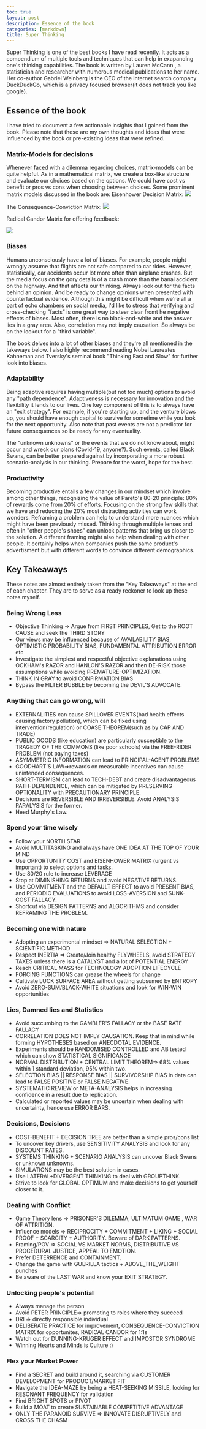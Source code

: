 ```yaml
---
toc: true
layout: post
description: Essence of the book
categories: [markdown]
title: Super Thinking
---
```


Super Thinking is one of the best books I have read recently. It acts as a compendium of multiple tools and techniques that can help in exapanding one's thinking capabilities.
The book is written by Lauren McCann , a statistician and researcher with numerous medical publications to her name. Her co-author Gabriel Weinberg is the CEO of the internet search company DuckDuckGo, which is a privacy focused browser(it does not track you like google).
## Essence of the book
I have tried to document a few actionable insights that I gained from the book. Please note that these are my own thoughts and ideas that were influenced by the book or pre-existing ideas that were refined.
### Matrix-Models for decisions
Whenever faced with a dilemma regarding choices, matrix-models can be quite helpful.  As in a mathematical matrix, we create a box-like structure and evaluate our choices based on the options. We could have cost vs benefit or pros vs cons when choosing between choices. Some prominent matrix models discussed in the book are:
Eisenhower Decision Matrix:
![](https://github.com/thepurplingpoet/blog/blob/master/images/Eisenhower-Decision.png)

The Consequence-Conviction Matrix:
![](/images/Consequence-Conviction.png)

Radical Candor Matrix for offering feedback:

![](/images/Radical-Candor.png)

### Biases
Humans unconsciously have a lot of biases. For example, people might wrongly assume that flights are not safe compared to car rides. However, statistically, car accidents occur lot more often than airplane crashes. But the media focus on the gory details of a crash more than the banal accident on the highway. And that affects our thinking. Always look out for the facts behind an opinion. And be ready to change opinions when presented with counterfactual evidence. Although this might be difficult when we're all a part of echo chambers on social media, I'd like to stress that verifying and cross-checking "facts" is one great way to steer clear fromt he negative effects of biases. Most often, there is no black-and-white and the answer lies in a gray area. Also, correlation may not imply causation. So always be on the lookout for a "third variable".


The book delves into a lot of other biases and they're all mentioned in the takeways below. I also highly recommend reading Nobel Laureates Kahneman and Tversky's seminal book "Thinking Fast and Slow" for further look into biases. 

### Adaptability
Being adaptive requires having multiple(but not too much) options to avoid any "path dependence". Adaptiveness is necessary for innovation and the flexibility it lends to our lives. One key component of this is to always have an "exit strategy". For example, if you're starting up, and the venture blows up, you should have enough capital to survive for sometime while you look for the next opportunity. Also note that past events are not a predictor for future consequences so be ready for any eventuality. 

The "unknown unknowns" or the events that we do not know about, might occur and wreck our plans (Covid-19, anyone?). Such events, called Black Swans, can be better prepared against by incorporating a more robust scenario-analysis in our thinking. Prepare for the worst, hope for the best.
### Productivity
Becoming productive entails a few changes in our mindset which involve among other things, recognizing the value of Pareto's 80-20 principle: 80% of rewards come from 20% of efforts. Focusing on the strong few skills that we have and reducing the 20% most distracting activities can work wonders.
Reframing a problem can help to understand more nuances which might have been previously missed. Thinking through multiple lenses and often in "other people's shoes" can unlock patterns that bring us closer to the solution. A different framing might also help when dealing with other people. It certainly helps when companies push the same product's advertisment but with different words to convince different demographics.


## Key Takeaways
These notes are almost entirely taken from the "Key Takeaways" at the end of each chapter. They are to serve as a ready reckoner to look up these notes myself.
### Being Wrong Less
- Objective Thinking => Argue from FIRST PRINCIPLES, Get to the ROOT CAUSE and seek the THIRD STORY
- Our views may be influenced because of AVAILABILITY BIAS, OPTIMISTIC PROBABILITY BIAS, FUNDAMENTAL ATTRIBUTION ERROR etc
- Investigate the simplest and respectful objective explanations using OCKHAM's RAZOR and HANLON'S RAZOR and then DE-RISK those assumptions while avoiding PREMATURE-OPTIMIZATION.
- THINK IN GRAY to avoid CONFIRMATION BIAS
- Bypass the FILTER BUBBLE by becoming the DEVIL'S ADVOCATE.

### Anything that can go wrong, will
- EXTERNALITIES can cause SPILLOVER EVENTS(bad health effects causing factory pollution), which can be fixed using intervention(regulation) or COASE THEOREM(such as by CAP AND TRADE)
- PUBLIC GOODS (like education) are particularly susceptible to the TRAGEDY OF THE COMMONS (like poor schools) via the FREE-RIDER PROBLEM (not paying taxes)
- ASYMMETRIC INFORMATION can lead to PRINCIPAL-AGENT PROBLEMS
- GOODHART'S LAW=>rewards on measurable incentives can cause unintended consequences.
- SHORT-TERMISM can lead to TECH-DEBT and create disadvantageous PATH-DEPENDENCE, which can be mitigated by PRESERVING OPTIONALITY with PRECAUTIONARY PRINCIPLE.
- Decisions are REVERSIBLE AND IRREVERSIBLE. Avoid ANALYSIS PARALYSIS for the former.
- Heed Murphy's Law.

### Spend your time wisely
- Follow your NORTH STAR
- Avoid MULTITASKING and always have ONE IDEA AT THE TOP OF YOUR MIND
- Use OPPORTUNITY COST and EISENHOWER MATRIX (urgent vs important) to select options and tasks.
- Use 80/20 rule to increase LEVERAGE
- Stop at DIMINISHING RETURNS and avoid NEGATIVE RETURNS.
- Use COMMITMENT and the DEFAULT EFFECT to avoid PRESENT BIAS, and PERIODIC EVALUATIONS to avoid LOSS-AVERSION and SUNK-COST FALLACY.
- Shortcut via DESIGN PATTERNS and ALGORITHMS and consider REFRAMING THE PROBLEM.

### Becoming one with nature
- Adopting an experimental mindset => NATURAL SELECTION + SCIENTIFIC METHOD
- Respect INERTIA => Create/Join healthy FLYWHEELS, avoid STRATEGY TAXES unless there is a CATALYST and a lot of POTENTIAL ENERGY
- Reach CRITICAL MASS for TECHNOLOGY ADOPTION LIFECYCLE
- FORCING FUNCTIONS can grease the wheels for change
- Cultivate LUCK SURFACE AREA without getting subsumed by ENTROPY
- Avoid ZERO-SUM/BLACK-WHITE situations and look for WIN-WIN opportunities

### Lies, Damned lies and Statistics
- Avoid succumbing to the GAMBLER'S FALLACY or the BASE RATE FALLACY
- CORRELATION DOES NOT IMPLY CAUSATION. Keep that in mind while forming HYPOTHESES based on ANECDOTAL EVIDENCE. 
- Experiments should be RANDOMISED CONTROLLED and AB tested which can show STATISTICAL SIGNIFICANCE 
- NORMAL DISTRIBUTION + CENTRAL LIMIT THEOREM=> 68% values within 1 standard deviation, 95% within two.
- SELECTION BIAS || RESPONSE BIAS || SURVIVORSHIP BIAS in data can lead to FALSE POSITIVE or FALSE NEGATIVE.
- SYSTEMATIC REVIEW or META-ANALYSIS helps in increasing confidence in a result due to replication.
- Calculated or reported values may be uncertain when dealing with uncertainty, hence use ERROR BARS.

### Decisions, Decisions
- COST-BENEFIT + DECISION TREE are better than a simple pros/cons list
- To uncover key drivers, use SENSITIVITY ANALYSIS and look for any DISCOUNT RATES.
- SYSTEMS THINKING + SCENARIO ANALYSIS can uncover Black Swans or unknown unknowns.
- SIMULATIONS may be the best solution in cases.
- Use LATERAL+DIVERGENT THINKING to deal with GROUPTHINK.
- Strive to look for GLOBAL OPTIMUM and make decisions to get yourself closer to it.

### Dealing with Conflict
- Game Theory lens => PRISONER'S DILEMMA, ULTIMATUM GAME , WAR OF ATTRITION.
- Influence models => RECIPROCITY + COMMITMENT + LIKING + SOCIAL PROOF + SCARCITY + AUTHORITY. Beware of DARK PATTERNS.
- Framing/POV => SOCIAL VS MARKET NORMS, DISTRIBUTIVE VS PROCEDURAL JUSTICE, APPEAL TO EMOTION.
- Prefer DETERRENCE and CONTAINMENT.
- Change the game with GUERILLA tactics + ABOVE_THE_WEIGHT punches
- Be aware of the LAST WAR and know your EXIT STRATEGY.

### Unlocking people's potential
- Always manage the person
- Avoid PETER PRINCIPLE=> promoting to roles where they succeed
- DRI => directly responsible individual
- DELIBERATE PRACTICE for improvement, CONSEQUENCE-CONVICTION MATRIX for opportunites, RADICAL CANDOR for 1:1s
- Watch out for DUNNING-KRUGER EFFECT and IMPOSTOR SYNDROME
- Winning Hearts and Minds is Culture :) 

### Flex your Market Power
- Find a SECRET and build around it, searching via CUSTOMER DEVELOPMENT for PRODUCT/MARKET FIT
- Navigate the IDEA-MAZE by being a HEAT-SEEKING MISSILE, looking for RESONANT FREQUENCY for validation
- Find BRIGHT SPOTS or PIVOT
- Build a MOAT to create SUSTAINABLE COMPETITIVE ADVANTAGE
- ONLY THE PARANOID SURVIVE => INNOVATE DISRUPTIVELY and CROSS THE CHASM


